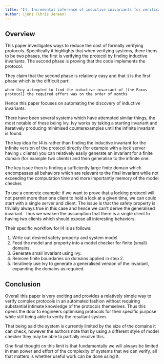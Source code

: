 ```yaml
---
title: "I4: Incremental inference of inductive inivariants for verification of distributed protocols"
author: Cjen1 (Chris Jensen)
---
```


## Overview

This paper investigates ways to reduce the cost of formally verifying protocols. Specifically it highlights that when verifying systems, there thens to be two phases, the first is verifying the protocol by finding inductive invariants. The second phase is proving that the code implements the protocol.

They claim that the second phase is relatively easy and that it is the first phase which is the difficult part:

```
when they attempted to find the inductive invariant of [the Paxos protocol] the required effort was on the order of months
```

Hence this paper focuses on automating the discovery of inductive invariants.

There have been several systems which have attempted similar things, the most notable of these being Ivy. Ivy works by taking a starting invariant and iteratively producing minimised counterexamples until the infinite invariant is found.

The key idea for I4 is rather than finding the inductive invariant for the infinite version of the protocol directly (for example with a lock server having `c` clients) you can relatively easily generate an invariant for a finite domain (for example two clients) and then generalise to the infinite one.

The key issue then is finding a sufficiently large finite domain which encompasses all behaviors which are relevant to the final invariant while not exceeding the computation time and more importantly memory of the model checker.

To use a concrete example: if we want to prove that a locking protocol will not permit more than one client to hold a lock at a given time, we can could start with a single server and client. The issue is that the safety property is trivially always true in this case and hence we can't derive the generalised invariant. Thus we weaken the assumption that there is a single client to having two clients which should expose all interesting behaviors.

Their specific workflow for I4 is as follows:
  1. Write out desired safety property and system model.
  2. Feed the model and property into a model checker for finite (small) domains.
  3. Generate small invariant using Ivy. 
  4. Remove finite boundaries on domains applied in step 2.
  5. Iteratively use Ivy to generate a generalised version of the invariant, expanding the domains as required.

## Conclusion

Overall this paper is very exciting and provides a relatively simple way to verify complex protocols in an automated fashion without requiring substantial intimate knowledge of the protocols themselves. Thus this opens the door to engineers optimising protocols for their specific purpose while still being able to verify the resultant system.

That being said the system is currently limited by the size of the domains it can check, however the authors note that by using a different style of model checker they may be able to partially resolve this.

One final thought on this limit is that fundamentally we will always be limited in man power and effort of the complexity of systems that we can verify, all that matters is whether useful work can be done using it.
